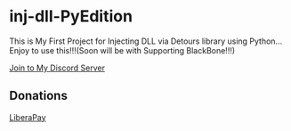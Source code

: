 # inj-dll-PyEdition
This is My First Project for Injecting DLL via Detours library using Python... Enjoy to use this!!!(Soon will be with Supporting BlackBone!!!)

[Join to My Discord Server](https://discord.gg/3UFJqWsEsk)

## Donations

[LiberaPay](https://liberapay.com/RikkoMatsumatoOfficial/donate)
